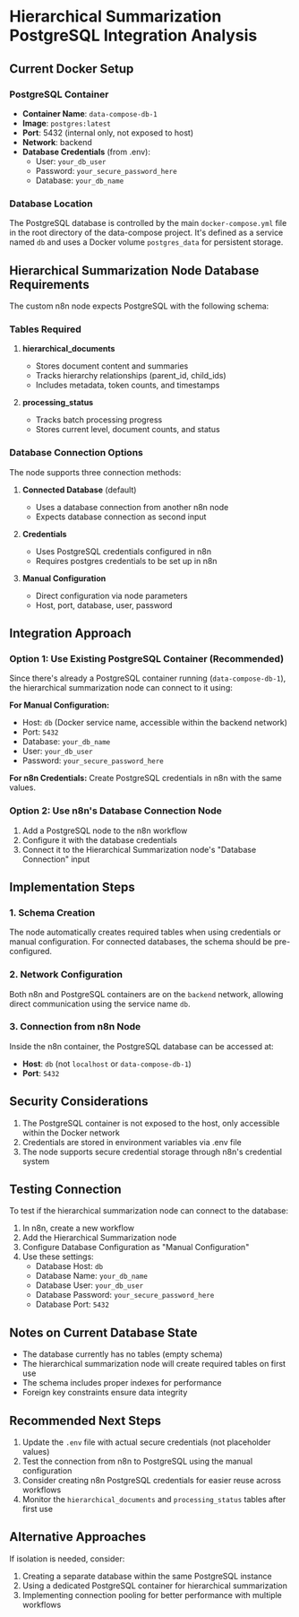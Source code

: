 # Hierarchical Summarization PostgreSQL Integration Analysis

## Current Docker Setup

### PostgreSQL Container
- **Container Name**: `data-compose-db-1`
- **Image**: `postgres:latest`
- **Port**: 5432 (internal only, not exposed to host)
- **Network**: backend
- **Database Credentials** (from .env):
  - User: `your_db_user`
  - Password: `your_secure_password_here`
  - Database: `your_db_name`

### Database Location
The PostgreSQL database is controlled by the main `docker-compose.yml` file in the root directory of the data-compose project. It's defined as a service named `db` and uses a Docker volume `postgres_data` for persistent storage.

## Hierarchical Summarization Node Database Requirements

The custom n8n node expects PostgreSQL with the following schema:

### Tables Required
1. **hierarchical_documents**
   - Stores document content and summaries
   - Tracks hierarchy relationships (parent_id, child_ids)
   - Includes metadata, token counts, and timestamps
   
2. **processing_status**
   - Tracks batch processing progress
   - Stores current level, document counts, and status

### Database Connection Options
The node supports three connection methods:

1. **Connected Database** (default)
   - Uses a database connection from another n8n node
   - Expects database connection as second input
   
2. **Credentials**
   - Uses PostgreSQL credentials configured in n8n
   - Requires postgres credentials to be set up in n8n
   
3. **Manual Configuration**
   - Direct configuration via node parameters
   - Host, port, database, user, password

## Integration Approach

### Option 1: Use Existing PostgreSQL Container (Recommended)
Since there's already a PostgreSQL container running (`data-compose-db-1`), the hierarchical summarization node can connect to it using:

**For Manual Configuration:**
- Host: `db` (Docker service name, accessible within the backend network)
- Port: `5432`
- Database: `your_db_name`
- User: `your_db_user`
- Password: `your_secure_password_here`

**For n8n Credentials:**
Create PostgreSQL credentials in n8n with the same values.

### Option 2: Use n8n's Database Connection Node
1. Add a PostgreSQL node to the n8n workflow
2. Configure it with the database credentials
3. Connect it to the Hierarchical Summarization node's "Database Connection" input

## Implementation Steps

### 1. Schema Creation
The node automatically creates required tables when using credentials or manual configuration. For connected databases, the schema should be pre-configured.

### 2. Network Configuration
Both n8n and PostgreSQL containers are on the `backend` network, allowing direct communication using the service name `db`.

### 3. Connection from n8n Node
Inside the n8n container, the PostgreSQL database can be accessed at:
- **Host**: `db` (not `localhost` or `data-compose-db-1`)
- **Port**: `5432`

## Security Considerations

1. The PostgreSQL container is not exposed to the host, only accessible within the Docker network
2. Credentials are stored in environment variables via .env file
3. The node supports secure credential storage through n8n's credential system

## Testing Connection

To test if the hierarchical summarization node can connect to the database:

1. In n8n, create a new workflow
2. Add the Hierarchical Summarization node
3. Configure Database Configuration as "Manual Configuration"
4. Use these settings:
   - Database Host: `db`
   - Database Name: `your_db_name`
   - Database User: `your_db_user`
   - Database Password: `your_secure_password_here`
   - Database Port: `5432`

## Notes on Current Database State

- The database currently has no tables (empty schema)
- The hierarchical summarization node will create required tables on first use
- The schema includes proper indexes for performance
- Foreign key constraints ensure data integrity

## Recommended Next Steps

1. Update the `.env` file with actual secure credentials (not placeholder values)
2. Test the connection from n8n to PostgreSQL using the manual configuration
3. Consider creating n8n PostgreSQL credentials for easier reuse across workflows
4. Monitor the `hierarchical_documents` and `processing_status` tables after first use

## Alternative Approaches

If isolation is needed, consider:
1. Creating a separate database within the same PostgreSQL instance
2. Using a dedicated PostgreSQL container for hierarchical summarization
3. Implementing connection pooling for better performance with multiple workflows